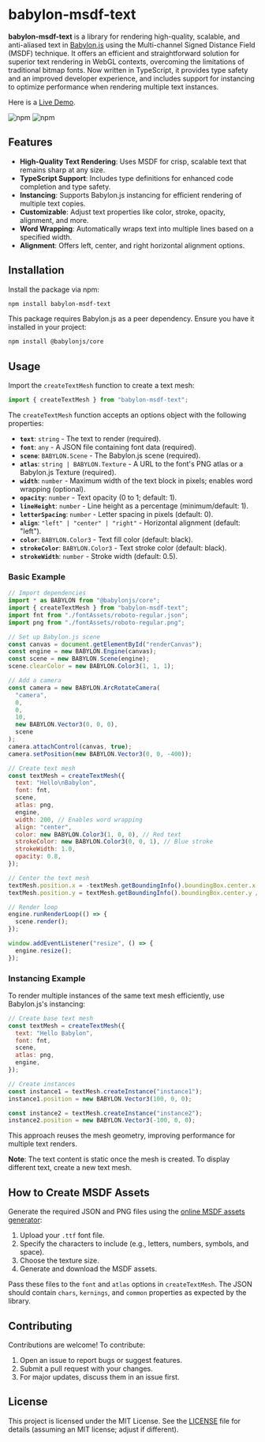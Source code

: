 # babylon-msdf-text

**babylon-msdf-text** is a library for rendering high-quality, scalable, and anti-aliased text in [Babylon.js](https://www.babylonjs.com/) using the Multi-channel Signed Distance Field (MSDF) technique. It offers an efficient and straightforward solution for superior text rendering in WebGL contexts, overcoming the limitations of traditional bitmap fonts. Now written in TypeScript, it provides type safety and an improved developer experience, and includes support for instancing to optimize performance when rendering multiple text instances.

Here is a [Live Demo](https://64d52b0b504b31091f46c3dc--singular-yeot-d552d6.netlify.app/).

![npm](https://img.shields.io/npm/v/babylon-msdf-text.svg?style=flat-square) ![npm](https://img.shields.io/npm/dt/babylon-msdf-text.svg?style=flat-square)

## Features

- **High-Quality Text Rendering**: Uses MSDF for crisp, scalable text that remains sharp at any size.
- **TypeScript Support**: Includes type definitions for enhanced code completion and type safety.
- **Instancing**: Supports Babylon.js instancing for efficient rendering of multiple text copies.
- **Customizable**: Adjust text properties like color, stroke, opacity, alignment, and more.
- **Word Wrapping**: Automatically wraps text into multiple lines based on a specified width.
- **Alignment**: Offers left, center, and right horizontal alignment options.

## Installation

Install the package via npm:

```bash
npm install babylon-msdf-text
```

This package requires Babylon.js as a peer dependency. Ensure you have it installed in your project:

```bash
npm install @babylonjs/core
```

## Usage

Import the `createTextMesh` function to create a text mesh:

```javascript
import { createTextMesh } from "babylon-msdf-text";
```

The `createTextMesh` function accepts an options object with the following properties:

- **`text`**: `string` - The text to render (required).
- **`font`**: `any` - A JSON file containing font data (required).
- **`scene`**: `BABYLON.Scene` - The Babylon.js scene (required).
- **`atlas`**: `string | BABYLON.Texture` - A URL to the font's PNG atlas or a Babylon.js Texture (required).
- **`width`**: `number` - Maximum width of the text block in pixels; enables word wrapping (optional).
- **`opacity`**: `number` - Text opacity (0 to 1; default: 1).
- **`lineHeight`**: `number` - Line height as a percentage (minimum/default: 1).
- **`letterSpacing`**: `number` - Letter spacing in pixels (default: 0).
- **`align`**: `"left" | "center" | "right"` - Horizontal alignment (default: "left").
- **`color`**: `BABYLON.Color3` - Text fill color (default: black).
- **`strokeColor`**: `BABYLON.Color3` - Text stroke color (default: black).
- **`strokeWidth`**: `number` - Stroke width (default: 0.5).

### Basic Example

```javascript
// Import dependencies
import * as BABYLON from "@babylonjs/core";
import { createTextMesh } from "babylon-msdf-text";
import fnt from "./fontAssets/roboto-regular.json";
import png from "./fontAssets/roboto-regular.png";

// Set up Babylon.js scene
const canvas = document.getElementById("renderCanvas");
const engine = new BABYLON.Engine(canvas);
const scene = new BABYLON.Scene(engine);
scene.clearColor = new BABYLON.Color3(1, 1, 1);

// Add a camera
const camera = new BABYLON.ArcRotateCamera(
  "camera",
  0,
  0,
  10,
  new BABYLON.Vector3(0, 0, 0),
  scene
);
camera.attachControl(canvas, true);
camera.setPosition(new BABYLON.Vector3(0, 0, -400));

// Create text mesh
const textMesh = createTextMesh({
  text: "Hello\nBabylon",
  font: fnt,
  scene,
  atlas: png,
  engine,
  width: 200, // Enables word wrapping
  align: "center",
  color: new BABYLON.Color3(1, 0, 0), // Red text
  strokeColor: new BABYLON.Color3(0, 0, 1), // Blue stroke
  strokeWidth: 1.0,
  opacity: 0.8,
});

// Center the text mesh
textMesh.position.x = -textMesh.getBoundingInfo().boundingBox.center.x / 2;
textMesh.position.y = textMesh.getBoundingInfo().boundingBox.center.y / 2;

// Render loop
engine.runRenderLoop(() => {
  scene.render();
});

window.addEventListener("resize", () => {
  engine.resize();
});
```

### Instancing Example

To render multiple instances of the same text mesh efficiently, use Babylon.js's instancing:

```javascript
// Create base text mesh
const textMesh = createTextMesh({
  text: "Hello Babylon",
  font: fnt,
  scene,
  atlas: png,
  engine,
});

// Create instances
const instance1 = textMesh.createInstance("instance1");
instance1.position = new BABYLON.Vector3(100, 0, 0);

const instance2 = textMesh.createInstance("instance2");
instance2.position = new BABYLON.Vector3(-100, 0, 0);
```

This approach reuses the mesh geometry, improving performance for multiple text renders.

**Note**: The text content is static once the mesh is created. To display different text, create a new text mesh.

## How to Create MSDF Assets

Generate the required JSON and PNG files using the [online MSDF assets generator](https://msdf-bmfont.donmccurdy.com/):

1. Upload your `.ttf` font file.
2. Specify the characters to include (e.g., letters, numbers, symbols, and space).
3. Choose the texture size.
4. Generate and download the MSDF assets.

Pass these files to the `font` and `atlas` options in `createTextMesh`. The JSON should contain `chars`, `kernings`, and `common` properties as expected by the library.

## Contributing

Contributions are welcome! To contribute:

1. Open an issue to report bugs or suggest features.
2. Submit a pull request with your changes.
3. For major updates, discuss them in an issue first.

## License

This project is licensed under the MIT License. See the [LICENSE](LICENSE) file for details (assuming an MIT license; adjust if different).